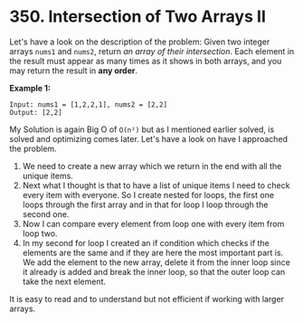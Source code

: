 # 350. Intersection of Two Arrays II

Let's have a look on the description of the problem:
Given two integer arrays `nums1` and `nums2`, return *an array of their intersection*. Each element in the result must appear as many times as it shows in both arrays, and you may return the result in **any order**.

**Example 1:**

```
Input: nums1 = [1,2,2,1], nums2 = [2,2]
Output: [2,2]
```

My Solution is again Big O of `O(n²)` but as I mentioned earlier solved, is solved and optimizing comes later. Let's have a look on have I approached the problem.

1. We need to create a new array which we return in the end with all the unique items. 
2. Next what I thought is that to have a list of unique items I need to check every item with everyone. So I create nested for loops, the first one loops through the first array and in that for loop I loop through the second one.
3. Now I can compare every element from loop one with every item from loop two. 
4. In my second for loop I created an if condition which checks if the elements are the same and if they are here the most important part is. We add the element to the new array, delete it from the inner loop since it already is added and break the inner loop, so that the outer loop can take the next element.

It is easy to read and to understand but not efficient if working with larger arrays.